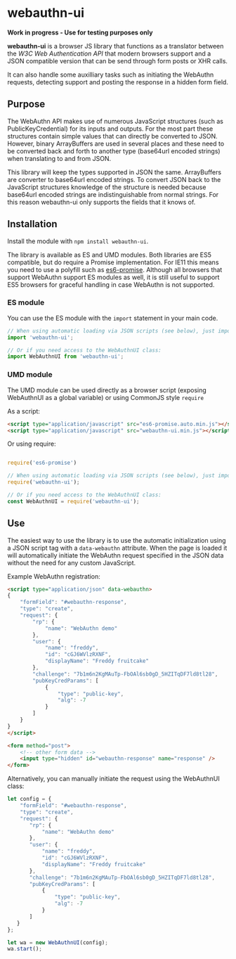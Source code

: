 # webauthn-ui

**Work in progress - Use for testing purposes only**

**webauthn-ui** is a browser JS library that functions as a translator between the *W3C Web Authentication API* that modern browsers support and a JSON compatible version that can be send through form posts or XHR calls.

It can also handle some auxilliary tasks such as initiating the WebAuthn requests, detecting support and posting the response in a hidden form field.
 
## Purpose

The WebAuthn API makes use of numerous JavaScript structures (such as PublicKeyCredential) for its inputs and outputs. For the most part these structures contain simple values that can directly be converted to JSON. However, binary ArrayBuffers are used in several places and these need to be converted back and forth to another type (base64url encoded strings) when translating to and from JSON. 

This library will keep the types supported in JSON the same. ArrayBuffers are converter to base64url encoded strings. To convert JSON back to the JavaScript structures knowledge of the structure is needed because base64url encoded strings are indistinguishable from normal strings. For this reason webauthn-ui only supports the fields that it knows of.


## Installation

Install the module with `npm install webauthn-ui`.

The library is available as ES and UMD modules. Both libraries are ES5 compatible, but do require a Promise implementation. For IE11 this means you need to use a polyfill such as [es6-promise](https://github.com/stefanpenner/es6-promise). Although all browsers that support WebAuthn support ES modules as well, it is still useful to support ES5 browsers for graceful handling in case WebAuthn is not supported.

### ES module

You can use the ES module with the `import` statement in your main code.

```js
// When using automatic loading via JSON scripts (see below), just importing the library is enough:
import 'webauthn-ui';

// Or if you need access to the WebAuthnUI class:
import WebAuthnUI from 'webauthn-ui';
```

### UMD module

The UMD module can be used directly as a browser script (exposing WebAuthnUI as a global variable) or using CommonJS style `require`

As a script:
```html
<script type="application/javascript" src="es6-promise.auto.min.js"></script> <!-- For old and crappy browsers -->
<script type="application/javascript" src="webauthn-ui.min.js"></script>
```

Or using require:
```js

require('es6-promise')

// When using automatic loading via JSON scripts (see below), just importing the library is enough:
require('webauthn-ui');

// Or if you need access to the WebAuthnUI class:
const WebAuthnUI = require('webauthn-ui');
```


## Use

The easiest way to use the library is to use the automatic initialization using a JSON script tag with a `data-webauthn` attribute. When the page is loaded it will automatically initiate the WebAuthn request specified in the JSON data without the need for any custom JavaScript.

Example WebAuthn registration:
```html
<script type="application/json" data-webauthn>
{
    "formField": "#webauthn-response",
    "type": "create",
    "request": {
        "rp": {
            "name": "WebAuthn demo"
        },
        "user": {
            "name": "freddy",
            "id": "cGJ6WVlzRXNF",
            "displayName": "Freddy fruitcake"
        },
        "challenge": "7b1m6n2KgMAuTp-FbOAl6sb0gD_5HZITqDF7ld8tl28",
        "pubKeyCredParams": [
            {
                "type": "public-key",
                "alg": -7
            }
        ]
    }
}
</script>

<form method="post">
    <!-- other form data -->
    <input type="hidden" id="webauthn-response" name="response" />
</form>
```

Alternatively, you can manually initiate the request using the WebAuthnUI class:

```js
let config = { 
    "formField": "#webauthn-response",
    "type": "create",
    "request": {
       "rp": {
           "name": "WebAuthn demo"
       },
       "user": {
           "name": "freddy",
           "id": "cGJ6WVlzRXNF",
           "displayName": "Freddy fruitcake"
       },
       "challenge": "7b1m6n2KgMAuTp-FbOAl6sb0gD_5HZITqDF7ld8tl28",
       "pubKeyCredParams": [
           {
               "type": "public-key",
               "alg": -7
           }
       ]
   }
};

let wa = new WebAuthnUI(config);
wa.start();
```





